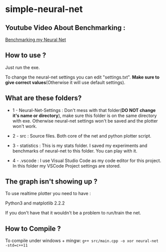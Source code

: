 # simple-neural-net

 ## Youtube Video About Benchmarking :
 
 [Benchmarking my Neural Net](https://youtu.be/xAhWS8l8JZ4)
 
 
 ## How to use ?
 
 Just run the exe.
 
 To change the neural-net settings you can edit "settings.txt". **Make sure to give correct values**(Otherwise it will use default settings).
 
 
 ## What are these folders?
 
* 1 - Neural-Net-Settings : Don't mess with that folder(**DO NOT change it's name or directory**), make sure this folder is on the same directory with exe. Otherwise neural-net settings won't be saved and the plotter won't work.

 * 2 - src : Source files. Both core of the net and python plotter script.
 
 * 3 - statistics : This is my stats folder. I saved my experiments and benchmarks of neural-net to this folder. You can play with it.
 
 * 4 - .vscode : I use Visual Studio Code as my code editor for this project. In this folder my VSCode Project settings are stored.
 
 
 ## The graph isn't showing up ?
 
 To use realtime plotter you need to have :
 
 Python3 and matplotlib 2.2.2 
 
 If you don't have that it wouldn't be a problem to run/train the net.
 
 
 ## How to Compile ?
 
To compile under windows + mingw: ```g++ src/main.cpp -o xor neural-net -std=c++11```
